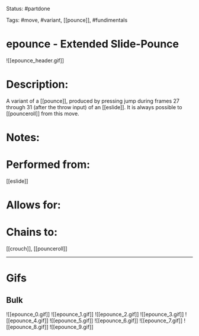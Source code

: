 Status: #partdone

Tags: #move, #variant, [[pounce]], #fundimentals

# epounce - Extended Slide-Pounce
![[epounce_header.gif]]
# Description:
A variant of a [[pounce]], produced by pressing jump during frames 27 through 31 (after the throw input) of an [[eslide]]. It is always possible to [[pounceroll]] from this move.

# Notes:


# Performed from:
[[eslide]]

# Allows for:


# Chains to:
[[crouch]], [[pounceroll]]

___
# Gifs
## Bulk
![[epounce_0.gif]]
![[epounce_1.gif]]
![[epounce_2.gif]]
![[epounce_3.gif]]
![[epounce_4.gif]]
![[epounce_5.gif]]
![[epounce_6.gif]]
![[epounce_7.gif]]
![[epounce_8.gif]]
![[epounce_9.gif]]